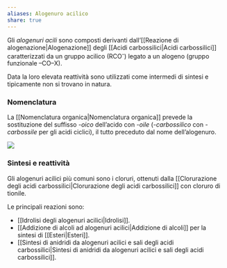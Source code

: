 ```yaml
---
aliases: Alogenuro acilico
share: true
---
```

Gli *alogenuri acili* sono composti derivanti dall’[[Reazione di alogenazione|Alogenazione]] degli [[Acidi carbossilici|Acidi carbossilici]] caratterizzati da un gruppo acilico (RCO<sup>-</sup>) legato a un alogeno (gruppo funzionale –CO–X).

Data la loro elevata reattività sono utilizzati come intermedi di sintesi e tipicamente non si trovano in natura.

### Nomenclatura
La [[Nomenclatura organica|Nomenclatura organica]] prevede la sostituzione del suffisso *-oico* dell’acido con *-oile* (*-carbossilico* con *-carbossile* per gli acidi ciclici), il tutto preceduto dal nome dell’alogenuro.

![](61ea81834dfdff331ac28e7acb6d5232_MD5%201.png)

### Sintesi e reattività
Gli alogenuri acilici più comuni sono i cloruri, ottenuti dalla [[Clorurazione degli acidi carbossilici|Clorurazione degli acidi carbossilici]] con cloruro di tionile.

Le principali reazioni sono:
- [[Idrolisi degli alogenuri acilici|Idrolisi]].
- [[Addizione di alcoli ad alogenuri acilici|Addizione di alcoli]] per la sintesi di [[Esteri|Esteri]].
- [[Sintesi di anidridi da alogenuri acilici e sali degli acidi carbossilici|Sintesi di anidridi da alogenuri acilici e sali degli acidi carbossilici]].